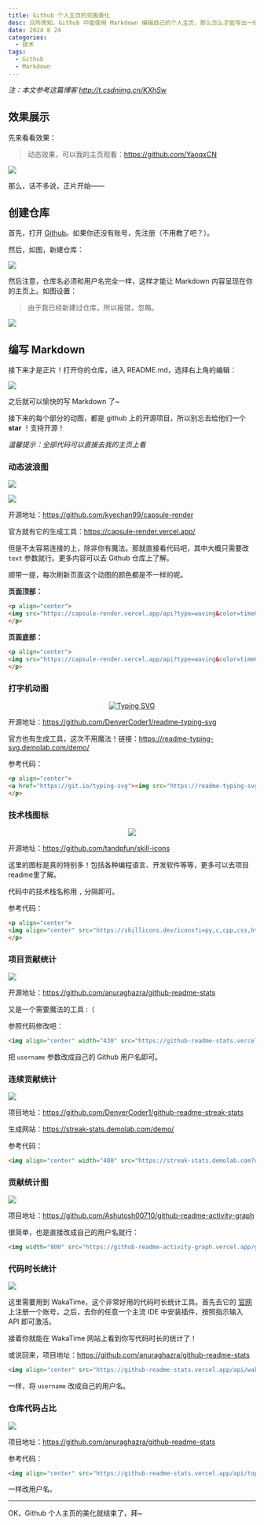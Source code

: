 ```yaml
---
title: Github 个人主页的究极美化
desc: 众所周知，Github 中能使用 Markdown 编辑自己的个人主页，那么怎么才能写出一份酷炫的主页呢？
date: 2024 8 24
categories:
  - 技术
tags:
  - Github
  - Markdown
---
```

*注：本文参考这篇博客 <http://t.csdnimg.cn/KXhSw>*

## 效果展示

先来看看效果：

> 动态效果，可以我的主页观看：<https://github.com/YaoqxCN>

![](https://pic.imgdb.cn/item/66c99bffd9c307b7e918439f.png)

那么，话不多说，正片开始——

## 创建仓库

首先，打开 [Github](https://github.com)。如果你还没有账号，先注册（不用教了吧？）。

然后，如图，新建仓库：

![](https://pic.imgdb.cn/item/66c99e5cd9c307b7e91a8ae4.png)

然后注意，仓库名必须和用户名完全一样，这样才能让 Markdown 内容呈现在你的主页上。如图设置：

> 由于我已经新建过仓库，所以报错，忽略。

![](https://pic.imgdb.cn/item/66c99ed4d9c307b7e91af36c.png)

## 编写 Markdown

接下来才是正片！打开你的仓库，进入 README.md，选择右上角的编辑：

![](https://pic.imgdb.cn/item/66c99fb9d9c307b7e91bc540.png)

之后就可以愉快的写 Markdown 了~

接下来的每个部分的动图，都是 github 上的开源项目，所以别忘去给他们一个 **star** ！支持开源！

*温馨提示：全部代码可以直接去我的主页上看*

### 动态波浪图

![](https://pic.imgdb.cn/item/66c9a51fd9c307b7e92791df.png)

![](https://pic.imgdb.cn/item/66c9a5bed9c307b7e928215a.png)

开源地址：<https://github.com/kyechan99/capsule-render>

官方就有它的生成工具：<https://capsule-render.vercel.app/>

但是不太容易连接的上，除非你有魔法。那就直接看代码吧，其中大概只需要改 `text` 参数就行。更多内容可以去 Github 仓库上了解。

顺带一提，每次刷新页面这个动图的颜色都是不一样的呢。

**页面顶部：**

```html
<p align="center">
<img src="https://capsule-render.vercel.app/api?type=waving&color=timeGradient&height=250&section=header&text=HI%20THERE!&fontSize=80&fontAlign=50&fontAlignY=30&animation=twinkling" />
</p>
```

**页面底部：**

```html
<p align="center">
<img src="https://capsule-render.vercel.app/api?type=waving&color=timeGradient&height=250&&section=footer&text=BYE!&fontSize=80&fontAlign=50&fontAlignY=70&animation=twinkling" />
</p>
```

### 打字机动图

<p align="center">
<a href="https://git.io/typing-svg"><img src="https://readme-typing-svg.demolab.com?font=Orbitron&size=40&pause=1000&center=true&width=800&height=70&lines=Welcom+to+my+Github+profile+page!" alt="Typing SVG" /></a>
</p>

开源地址：<https://github.com/DenverCoder1/readme-typing-svg>

官方也有生成工具，这次不用魔法！链接：<https://readme-typing-svg.demolab.com/demo/>

参考代码：

```html
<p align="center">
<a href="https://git.io/typing-svg"><img src="https://readme-typing-svg.demolab.com?font=Orbitron&size=40&pause=1000&center=true&width=800&height=70&lines=Welcom+to+my+Github+profile+page!" alt="Typing SVG" /></a>
</p>
```

### 技术栈图标

<p align="center">
<img align="center" src="https://skillicons.dev/icons?i=py,c,cpp,css,html,md,github,vscode&theme=dark" />
</p>

开源地址：<https://github.com/tandpfun/skill-icons>

这里的图标是真的特别多！包括各种编程语言、开发软件等等，更多可以去项目readme里了解。

代码中的技术栈名称用 `,` 分隔即可。

参考代码：

```html
<p align="center">
<img align="center" src="https://skillicons.dev/icons?i=py,c,cpp,css,html,md,github,vscode&theme=dark" />
</p>
```

### 项目贡献统计

![](https://pic.imgdb.cn/item/66c9ab58d9c307b7e92d7b42.png)

开源地址：<https://github.com/anuraghazra/github-readme-stats>

又是一个需要魔法的工具 :（

参照代码修改吧：

```html
<img align="center" width="430" src="https://github-readme-stats.vercel.app/api?username=YaoqxCN&theme=github_dark&show_icons=true&show=reviews&hide_title=true&hide=contribs&hide_border=true" />
```

把 `username` 参数改成自己的 Github 用户名即可。

### 连续贡献统计

![](https://pic.imgdb.cn/item/66c9ac10d9c307b7e92e21b7.png)

项目地址：<https://github.com/DenverCoder1/github-readme-streak-stats>

生成网站：<https://streak-stats.demolab.com/demo/>

参考代码：

```html
<img align="center" width="400" src="https://streak-stats.demolab.com?user=YaoqxCN&theme=github-dark-blue&date_format=%5BY.%5Dn.j&hide_border=true" />
```

### 贡献统计图

![](https://pic.imgdb.cn/item/66c9acd9d9c307b7e92ed93f.png)

项目地址：<https://github.com/Ashutosh00710/github-readme-activity-graph>

很简单，也是直接改成自己的用户名就行：

```html
<img width="800" src="https://github-readme-activity-graph.vercel.app/graph?username=YaoqxCN&theme=github-compact&hide_border=true&area=true&custom_title=Contribution%20Graph" />
```

### 代码时长统计

![](https://pic.imgdb.cn/item/66c9adb4d9c307b7e92faed4.png)

这里需要用到 WakaTime，这个非常好用的代码时长统计工具。首先去它的 [官网](https://wakatime.com/dashboard)上注册一个账号，之后，去你的任意一个主流 IDE 中安装插件，按照指示输入 API 即可激活。

接着你就能在 WakaTime 网站上看到你写代码时长的统计了！

或说回来，项目地址：<https://github.com/anuraghazra/github-readme-stats>

```html
<img align="center" src="https://github-readme-stats.vercel.app/api/wakatime?username=YaoqxCN&theme=transparent&hide_border=true&layout=compact&langs_count=22&range=all_time" />
```

一样，将 `username` 改成自己的用户名。

### 仓库代码占比

![](https://pic.imgdb.cn/item/66c9b08bd9c307b7e93630cb.png)

项目地址：<https://github.com/anuraghazra/github-readme-stats>

参考代码：

```html
<img align="center" src="https://github-readme-stats.vercel.app/api/top-langs/?username=YaoqxCN&theme=transparent&hide_border=true&layout=donut-vertical&langs_count=6" />
```

一样改用户名。

---

OK，Github 个人主页的美化就结束了，拜~